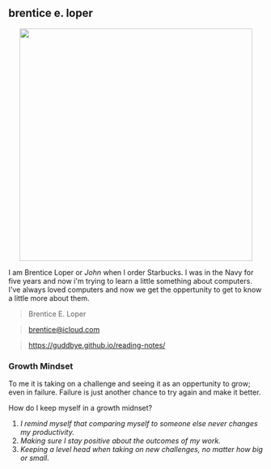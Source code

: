 ## brentice e. loper

<p align="center">
  <img width="460" height="460" src="https://avatars.githubusercontent.com/u/54426613?v=4">
</p>

 
I am Brentice Loper or *John* when I order Starbucks. I was in the Navy for five years and now i'm trying to learn a little something about computers. I've always loved computers and now we get the oppertunity to get to know a little more about them. 

> Brentice E. Loper 

> brentice@icloud.com 

> https://guddbye.github.io/reading-notes/


### Growth Mindset

To me it is taking on a challenge and seeing it as an oppertunity to grow; even in failure.
Failure is just another chance to try again and make it better.

How do I keep myself in a growth midnset?
1. *I remind myself that comparing myself to someone else never changes my productivity.*
2. *Making sure I stay positive about the outcomes of my work.*
3. *Keeping a level head when taking on new challenges, no matter how big or small.*


